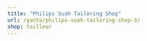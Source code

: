 ```yaml
---
title: "Philips Suah Tailoring Shop"
url: /ganta/philips-suah-tailoring-shop-3/
shop: tailleur
---
```

